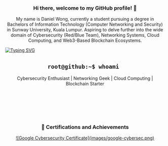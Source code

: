 <div align='center'>
  <h3>Hi there, welcome to my GitHub profile! 👋</h3>
  <p>My name is Daniel Wong, currently a student pursuing a degree in Bachelors of Information Technology (Computer Networking and Security) in Sunway University, Kuala Lumpur. Aspiring to delve further into the wide domain of Cybersecurity (Red/Blue Team), Networking Systems, Cloud Computing, and Web3-Based Blockchain Ecosystems. </p>
</div>

[![Typing SVG](https://readme-typing-svg.demolab.com?font=Fira+Code&weight=500&size=60&pause=1000&color=00FF5B&center=true&vCenter=true&multiline=true&width=1000&height=100&lines=0xDanW)](https://git.io/typing-svg)

<h2 align='center'> <code>root@github:~$ whoami </code></h2>
<p align='center'>Cybersecurity Enthusiast | Networking Geek | Cloud Computing | Blockchain Starter</p>

<br></br>

<div align='center'>
<br></br>
  <h3> 🏅 Certifications and Achievements</h3>
  <a href="https://www.credly.com/badges/403a1f86-2603-4c27-a451-7cfb9c142641/public_url">![Google Cybersecurity Certificate](images/google-cybersec.png) </a>
</div>


